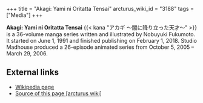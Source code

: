 +++
title = "Akagi: Yami ni Oritatta Tensai"
arcturus_wiki_id = "3188"
tags = ["Media"]
+++

**Akagi: Yami ni Oritatta Tensai** {{< kana "アカギ 〜闇に降り立った天才〜" >}} is a 36-volume manga
series written and illustrated by Nobuyuki Fukumoto. It started on June 1, 1991 and finished
publishing on February 1, 2018. Studio Madhouse produced a 26-episode animated series from October
5, 2005 – March 29, 2006.

## External links

- [Wikipedia page](<https://en.wikipedia.org/wiki/Akagi_(manga)>)
- [Source of this page [arcturus wiki]](http://arcturus.su/wiki/Akagi:_Yami_ni_Oritatta_Tensai)
